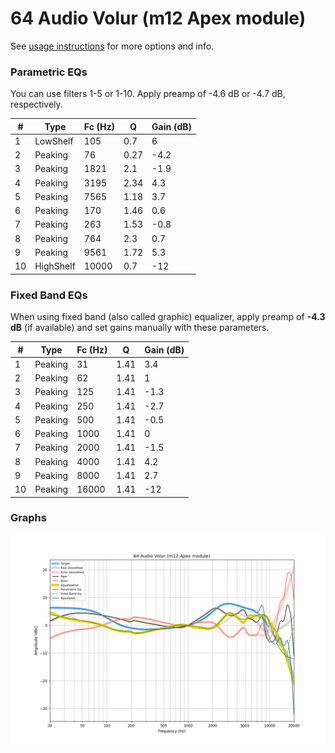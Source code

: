 # 64 Audio Volur (m12 Apex module)
See [usage instructions](https://github.com/jaakkopasanen/AutoEq#usage) for more options and info.

### Parametric EQs
You can use filters 1-5 or 1-10. Apply preamp of -4.6 dB or -4.7 dB, respectively.

|   # | Type      |   Fc (Hz) |    Q |   Gain (dB) |
|-----|-----------|-----------|------|-------------|
|   1 | LowShelf  |       105 | 0.7  |         6   |
|   2 | Peaking   |        76 | 0.27 |        -4.2 |
|   3 | Peaking   |      1821 | 2.1  |        -1.9 |
|   4 | Peaking   |      3195 | 2.34 |         4.3 |
|   5 | Peaking   |      7565 | 1.18 |         3.7 |
|   6 | Peaking   |       170 | 1.46 |         0.6 |
|   7 | Peaking   |       263 | 1.53 |        -0.8 |
|   8 | Peaking   |       764 | 2.3  |         0.7 |
|   9 | Peaking   |      9561 | 1.72 |         5.3 |
|  10 | HighShelf |     10000 | 0.7  |       -12   |

### Fixed Band EQs
When using fixed band (also called graphic) equalizer, apply preamp of **-4.3 dB** (if available) and set gains manually with these parameters.

|   # | Type    |   Fc (Hz) |    Q |   Gain (dB) |
|-----|---------|-----------|------|-------------|
|   1 | Peaking |        31 | 1.41 |         3.4 |
|   2 | Peaking |        62 | 1.41 |         1   |
|   3 | Peaking |       125 | 1.41 |        -1.3 |
|   4 | Peaking |       250 | 1.41 |        -2.7 |
|   5 | Peaking |       500 | 1.41 |        -0.5 |
|   6 | Peaking |      1000 | 1.41 |         0   |
|   7 | Peaking |      2000 | 1.41 |        -1.5 |
|   8 | Peaking |      4000 | 1.41 |         4.2 |
|   9 | Peaking |      8000 | 1.41 |         2.7 |
|  10 | Peaking |     16000 | 1.41 |       -12   |

### Graphs
![](./64%20Audio%20Volur%20(m12%20Apex%20module).png)
